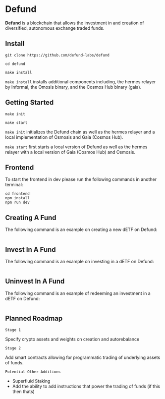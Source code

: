 # Defund
**Defund** is a blockchain that allows the investment in and creation of diversified, autonomous exchange traded funds.

## Install

```
git clone https://github.com/defund-labs/defund

cd defund

make install
```

`make install` installs additional components including, the hermes relayer by Informal, the Omosis binary, and the Cosmos Hub binary (gaia).

## Getting Started

```
make init

make start
```

`make init` initializes the Defund chain as well as the hermes relayer and a local implementation of Osmosis and Gaia (Cosmos Hub).

`make start` first starts a local version of Defund as well as the hermes relayer with a local version of Gaia (Cosmos Hub) and Osmosis.

## Frontend

To start the frontend in dev please run the following commands in another terminal:

```
cd frontend
npm install
npm run dev
```

## Creating A Fund

The following command is an example on creating a new dETF on Defund:

```

```

## Invest In A Fund

The following command is an example on investing in a dETF on Defund:

```

```

## Uninvest In A Fund

The following command is an example of redeeming an investment in a dETF on Defund:

```

```

## Planned Roadmap
`Stage 1`

Specify crypto assets and weights on creation and autorebalance

`Stage 2` 

Add smart contracts allowing for programmatic trading of underlying assets of funds.

`Potential Other Additions`
* Superfluid Staking
* Add the ability to add instructions that power the trading of funds (if this then thats)
